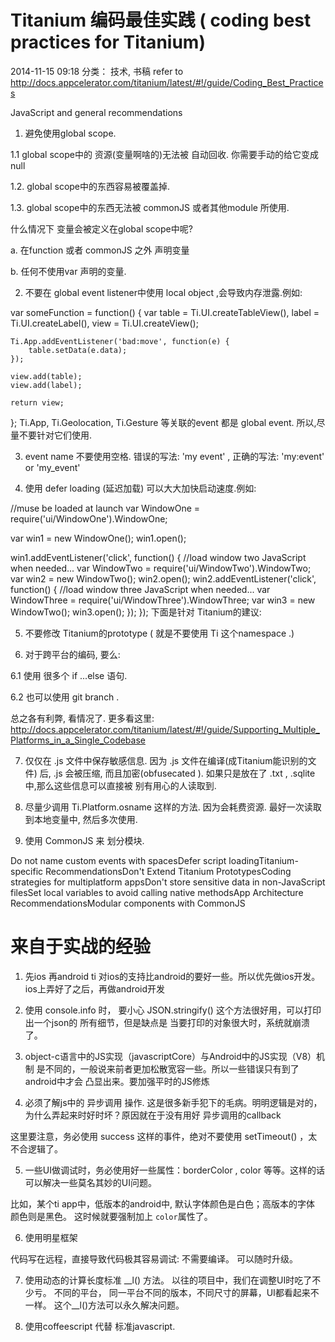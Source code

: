 # Titanium 编码最佳实践 ( coding best practices for Titanium)

2014-11-15 09:18
分类： 技术, 书稿
refer to http://docs.appcelerator.com/titanium/latest/#!/guide/Coding_Best_Practices

JavaScript and general recommendations

1. 避免使用global scope.

1.1 global scope中的 资源(变量啊啥的)无法被 自动回收. 你需要手动的给它变成null

1.2. global scope中的东西容易被覆盖掉.

1.3. global scope中的东西无法被 commonJS 或者其他module 所使用.

什么情况下 变量会被定义在global scope中呢?

a. 在function 或者 commonJS 之外 声明变量

b. 任何不使用var 声明的变量.

2. 不要在 global event listener中使用 local object ,会导致内存泄露.例如:

var someFunction = function() {
    var table = Ti.UI.createTableView(),
        label = Ti.UI.createLabel(),
        view = Ti.UI.createView();


    Ti.App.addEventListener('bad:move', function(e) {
        table.setData(e.data);
    });

    view.add(table);
    view.add(label);

    return view;
};
Ti.App, Ti.Geolocation, Ti.Gesture 等关联的event 都是 global event. 所以,尽量不要针对它们使用.

3. event name 不要使用空格. 错误的写法:  'my event' , 正确的写法: 'my:event' or 'my_event'

4. 使用 defer loading (延迟加载)  可以大大加快启动速度.例如:

//muse be loaded at launch
var WindowOne = require('ui/WindowOne').WindowOne;

var win1 = new WindowOne();
win1.open();

win1.addEventListener('click', function() {
  //load window two JavaScript when needed...
  var WindowTwo = require('ui/WindowTwo').WindowTwo;
  var win2 = new WindowTwo();
  win2.open();
  win2.addEventListener('click', function() {
    //load window three JavaScript when needed...
    var WindowThree = require('ui/WindowThree').WindowThree;
    var win3 = new WindowTwo();
    win3.open();
  });
});
下面是针对 Titanium的建议:

5. 不要修改 Titanium的prototype  ( 就是不要使用 Ti 这个namespace .)

6. 对于跨平台的编码, 要么:

  6.1 使用 很多个 if ...else 语句.

  6.2 也可以使用 git branch .

总之各有利弊, 看情况了. 更多看这里:  http://docs.appcelerator.com/titanium/latest/#!/guide/Supporting_Multiple_Platforms_in_a_Single_Codebase

7. 仅仅在 .js 文件中保存敏感信息. 因为 .js 文件在编译(成Titanium能识别的文件) 后, .js 会被压缩, 而且加密(obfusecated ).  如果只是放在了 .txt ,  .sqlite 中,那么这些信息可以直接被 别有用心的人读取到.

8. 尽量少调用 Ti.Platform.osname 这样的方法. 因为会耗费资源.  最好一次读取到本地变量中, 然后多次使用.

9. 使用 CommonJS 来 划分模块.

Do not name custom events with spacesDefer script loadingTitanium-specific RecommendationsDon't Extend Titanium PrototypesCoding strategies for multiplatform appsDon't store sensitive data in non-JavaScript filesSet local variables to avoid calling native methodsApp Architecture RecommendationsModular components with CommonJS

# 来自于实战的经验

1. 先ios 再android
ti 对ios的支持比android的要好一些。所以优先做ios开发。
ios上弄好了之后，再做android开发

2. 使用 console.info 时， 要小心 JSON.stringify() 这个方法很好用，可以打印
出一个json的 所有细节，但是缺点是 当要打印的对象很大时，系统就崩溃了。

3. object-c语言中的JS实现（javascriptCore）与Android中的JS实现（V8）机制
是不同的，一般说来前者更加松散宽容一些。所以一些错误只有到了android中才会
凸显出来。要加强平时的JS修炼

4. 必须了解js中的 异步调用 操作. 这是很多新手犯下的毛病。明明逻辑是对的，
为什么弄起来时好时坏？原因就在于没有用好 异步调用的callback

这里要注意，务必使用 success 这样的事件，绝对不要使用 setTimeout() ，太不合逻辑了。

5. 一些UI做调试时，务必使用好一些属性：borderColor , color 等等。这样的话
可以解决一些莫名其妙的UI问题。

比如，某个ti app中，低版本的android中, 默认字体颜色是白色；高版本的字体
颜色则是黑色。 这时候就要强制加上 `color`属性了。

6. 使用明星框架

代码写在远程，直接导致代码极其容易调试: 不需要编译。 可以随时升级。

7. 使用动态的计算长度标准 __l() 方法。 以往的项目中，我们在调整UI时吃了不少亏。
不同的平台， 同一平台不同的版本，不同尺寸的屏幕，UI都看起来不一样。
这个__l()方法可以永久解决问题。

8. 使用coffeescript 代替 标准javascript.
